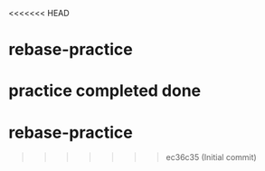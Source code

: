 <<<<<<< HEAD
# rebase-practice

practice completed done
=======
# rebase-practice
>>>>>>> ec36c35 (Initial commit)
